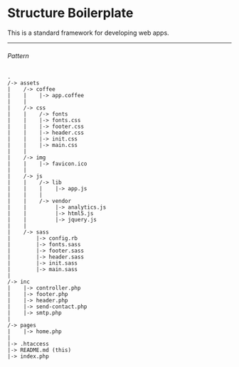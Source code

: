 Structure Boilerplate
=====================

This is a standard framework for developing web apps.

---


###### Pattern

    .
    /-> assets
    |    /-> coffee
    |    |    |-> app.coffee
    |    |
    |    /-> css
    |    |    /-> fonts
    |    |    |-> fonts.css
    |    |    |-> footer.css
    |    |    |-> header.css
    |    |    |-> init.css
    |    |    |-> main.css
    |    |
    |    /-> img
    |    |    |-> favicon.ico
    |    |
    |    /-> js
    |    |    /-> lib
    |    |    |    |-> app.js
    |    |    |
    |    |    /-> vendor
    |    |         |-> analytics.js
    |    |         |-> html5.js
    |    |         |-> jquery.js
    |    |
    |    /-> sass
    |        |-> config.rb
    |        |-> fonts.sass
    |        |-> footer.sass
    |        |-> header.sass
    |        |-> init.sass
    |        |-> main.sass
    |
    /-> inc
    |    |-> controller.php
    |    |-> footer.php
    |    |-> header.php
    |    |-> send-contact.php
    |    |-> smtp.php
    |
    /-> pages
    |    |-> home.php
    |
    |-> .htaccess
    |-> README.md (this)
    |-> index.php

